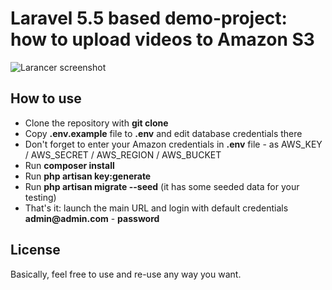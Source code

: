 # Laravel 5.5 based demo-project: how to upload videos to Amazon S3

![Larancer screenshot](http://webcoderpro.com/s3-videos-demo.png)

## How to use

- Clone the repository with __git clone__
- Copy __.env.example__ file to __.env__ and edit database credentials there
- Don't forget to enter your Amazon credentials in __.env__ file - as AWS_KEY / AWS_SECRET / AWS_REGION / AWS_BUCKET
- Run __composer install__
- Run __php artisan key:generate__
- Run __php artisan migrate --seed__ (it has some seeded data for your testing)
- That's it: launch the main URL and login with default credentials __admin@admin.com__ - __password__

## License

Basically, feel free to use and re-use any way you want.